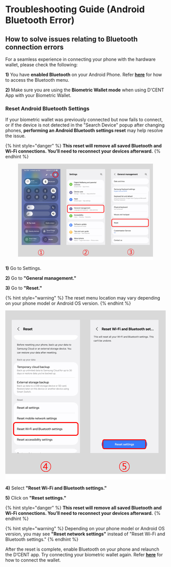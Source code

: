 # Troubleshooting Guide (Android Bluetooth Error)

## How to solve issues relating to Bluetooth connection errors

For a seamless experience in connecting your phone with the hardware wallet, please check the following:

**1)** You have **enabled Bluetooth** on your Android Phone. Refer [**here**](https://userguide.dcentwallet.com/biometric-wallet/android-connect#android-phone-bluetooth-settings) for how to access the Bluetooth menu.

**2)** Make sure you are using the **Biometric Wallet mode** when using D'CENT App with your Biometric Wallet.

### Reset Android Bluetooth Settings <a href="#reset-android-bluetooth-settings" id="reset-android-bluetooth-settings"></a>

If your biometric wallet was previously connected but now fails to connect, or if the device is not detected in the "Search Device" popup after changing phones, **performing an Android Bluetooth settings reset** may help resolve the issue.

{% hint style="danger" %}
**This reset will remove all saved Bluetooth and Wi-Fi connections. You’ll need to reconnect your devices afterward.**
{% endhint %}

<figure><img src="../../.gitbook/assets/Reset Bluetooth-01.png" alt=""><figcaption></figcaption></figure>

**1)** Go to Settings.

**2)** Go to **"General management."**

**3)** Go to  **"Reset."**

{% hint style="warning" %}
The reset menu location may vary depending on your phone model or Android OS version.
{% endhint %}

<div align="left"><img src="../../.gitbook/assets/Reset Bluetooth-02.png" alt="" width="563"></div>

**4)** Select **"Reset Wi-Fi and Bluetooth settings."**

**5)** Click on **"Reset settings."**

{% hint style="danger" %}
**This reset will remove all saved Bluetooth and Wi-Fi connections. You’ll need to reconnect your devices afterward.**
{% endhint %}

{% hint style="warning" %}
Depending on your phone model or Android OS version, you may see **"Reset network settings"** instead of "Reset Wi-Fi and Bluetooth settings."
{% endhint %}

After the reset is complete, enable Bluetooth on your phone and relaunch the D’CENT app. Try connecting your biometric wallet again. Refer [**here**](./#bluetooth-pairing-with-cold-wallet) for how to connect the wallet.
